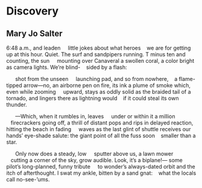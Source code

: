 # Discovery
## Mary Jo Salter
6:48 a.m., and leaden
    little jokes about what heroes
   we are for getting up at this hour.
Quiet. The surf and sandpipers running.
T minus ten and counting, the sun
    mounting over Canaveral
a swollen coral, a color
bright as camera lights. We’re blind-
   sided by a flash:

      shot from the unseen
    launching pad, and so from nowhere,
   a flame-tipped arrow—no, an airborne
pen on fire, its ink a plume
of smoke which, even while zooming
    upward, stays as oddly solid
as the braided tail of a tornado,
and lingers there as lightning would
   if it could steal its own thunder.

      —Which, when it rumbles in, leaves
    under or within it a million
   firecrackers going off, a thrill
of distant pops and rips in delayed
reaction, hitting the beach in fading
    waves as the last glint of shuttle
receives our hands’ eye-shade salute:
the giant point of all the fuss soon
   smaller than a star.

      Only now does a steady, low
    sputter above us, a lawn mower
   cutting a corner of the sky,
grow audible. Look, it’s a biplane!—
some pilot’s long-planned, funny tribute
    to wonder’s always-dated orbit
and the itch of afterthought. I swat
my ankle, bitten by a sand gnat:
   what the locals call no-see-’ums.